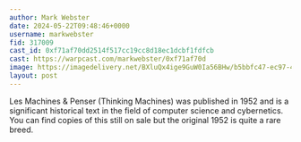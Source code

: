 ```yaml
---
author: Mark Webster
date: 2024-05-22T09:48:46+0000
username: markwebster
fid: 317009
cast_id: 0xf71af70dd2514f517cc19cc8d18ec1dcbf1fdfcb
cast: https://warpcast.com/markwebster/0xf71af70d
image: https://imagedelivery.net/BXluQx4ige9GuW0Ia56BHw/b5bbfc47-ec97-487a-8857-185d4f85b500/original
layout: post
---
```

Les Machines & Penser (Thinking Machines) was published in 1952 and is a significant historical text in the field of computer science and cybernetics. You can find copies of this still on sale but the original 1952 is quite a rare breed.  

<img src='https://imagedelivery.net/BXluQx4ige9GuW0Ia56BHw/b5bbfc47-ec97-487a-8857-185d4f85b500/original' alt='' referrerpolicy='no-referrer'/>